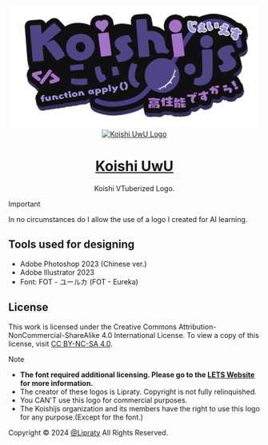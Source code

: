 <div align="center">


[![Koishi UwU Logo](./koishi-uwu-dark@0.5x.png#gh-dark-mode-only)](https://koishi.chat/?uwu)
[![Koishi UwU Logo](./koishi-uwu-light@0.5x.png#gh-light-mode-only)](https://koishi.chat/?uwu)

  <h1 id="koishi"><a href="https://koishi.chat/?uwu" target="_blank">Koishi UwU</a></h1>
  <p>Koishi VTuberized Logo.</p>

</div>

> [!Important]
> In no circumstances do I allow the use of a logo I created for AI learning.

## Tools used for designing

- Adobe Photoshop 2023 (Chinese ver.)
- Adobe Illustrator 2023
- Font: FOT - ユールカ (FOT - Eureka)

## License

This work is licensed under the Creative Commons Attribution-NonCommercial-ShareAlike 4.0 International License. To view a copy of this license, visit [CC BY-NC-SA 4.0](https://creativecommons.org/licenses/by-nc-sa/4.0/).


> [!NOTE]
> - **The font required additional licensing. Please go to the [LETS Website](https://lets.fontworks.co.jp/) for more information.**
> - The creator of these logos is Lipraty. Copyright is not fully relinquished.
> - You CAN'T use this logo for commercial purposes.
> - The Koishijs organization and its members have the right to use this logo for any purpose.(Except for the font.)

Copyright © 2024 [@Lipraty](https://github.com/Lipraty) All Rights Reserved.
